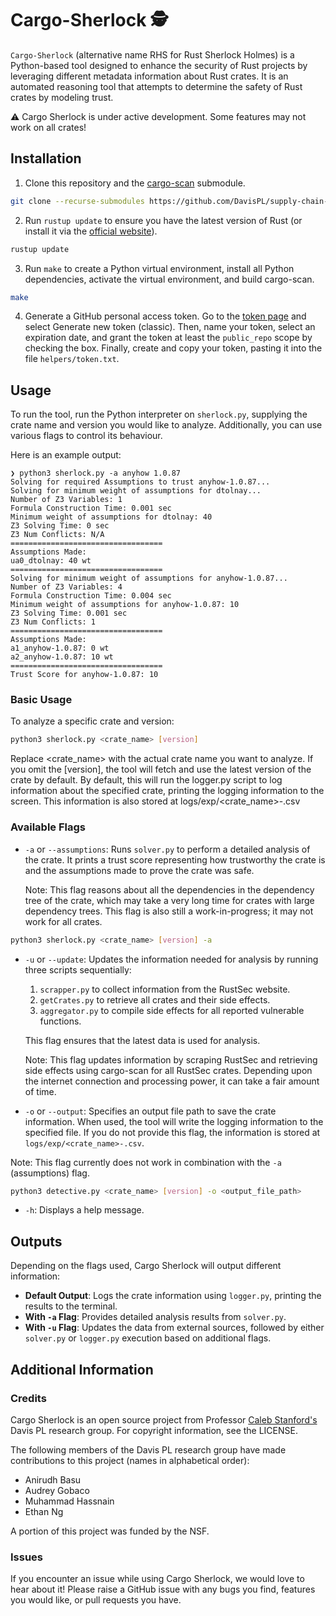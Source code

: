 # Cargo-Sherlock 🕵️
`Cargo-Sherlock` (alternative name RHS for Rust Sherlock Holmes) is a Python-based tool designed to enhance the security of Rust projects by leveraging different metadata information about Rust crates. It is an automated reasoning tool that attempts to determine the safety of Rust crates by modeling trust. 

⚠️ Cargo Sherlock is under active development. Some features may not work on all crates!

## Installation

1. Clone this repository and the [cargo-scan](https://github.com/PLSysSec/cargo-scan) submodule.
```Bash
git clone --recurse-submodules https://github.com/DavisPL/supply-chain-trust.git
```
2. Run `rustup update` to ensure you have the latest version of Rust (or install it via the [official website]((https://www.rust-lang.org/tools/install))).
```Bash
rustup update
```
3. Run `make` to create a Python virtual environment, install all Python dependencies, activate the virtual environment, and build cargo-scan.
```Bash
make
```
4. Generate a GitHub personal access token. Go to the [token page](https://github.com/settings/tokens/new) and select Generate new token (classic). Then, name your token, select an expiration date, and grant the token at least the `public_repo` scope by checking the box. Finally, create and copy your token, pasting it into the file `helpers/token.txt`.

## Usage
To run the tool, run the Python interpreter on `sherlock.py`, supplying the crate name and version you would like to analyze. Additionally, you can use various flags to control its behaviour. 

Here is an example output:
```
❯ python3 sherlock.py -a anyhow 1.0.87
Solving for required Assumptions to trust anyhow-1.0.87...
Solving for minimum weight of assumptions for dtolnay...
Number of Z3 Variables: 1
Formula Construction Time: 0.001 sec
Minimum weight of assumptions for dtolnay: 40
Z3 Solving Time: 0 sec
Z3 Num Conflicts: N/A
==================================
Assumptions Made:
ua0_dtolnay: 40 wt
==================================
Solving for minimum weight of assumptions for anyhow-1.0.87...
Number of Z3 Variables: 4
Formula Construction Time: 0.004 sec
Minimum weight of assumptions for anyhow-1.0.87: 10
Z3 Solving Time: 0.001 sec
Z3 Num Conflicts: 1
==================================
Assumptions Made:
a1_anyhow-1.0.87: 0 wt
a2_anyhow-1.0.87: 10 wt
==================================
Trust Score for anyhow-1.0.87: 10
```

### Basic Usage

To analyze a specific crate and version:

```bash
python3 sherlock.py <crate_name> [version]
```
Replace <crate_name> with the actual crate name you want to analyze. If you omit the [version], the tool will fetch and use the latest version of the crate by default. By default, this will run the logger.py script to log information about the specified crate, printing the logging information to the screen. This information is also stored at logs/exp/<crate_name>-<version>.csv

### Available Flags

- `-a` or `--assumptions`: Runs `solver.py` to perform a detailed analysis of the crate. It prints a trust score representing how trustworthy the crate is and the assumptions made to prove the crate was safe.
  
  Note: This flag reasons about all the dependencies in the dependency tree of the crate, which may take a very long time for crates with large dependency trees. This flag is also still a work-in-progress; it may not work for all crates.


```bash
python3 sherlock.py <crate_name> [version] -a
```

- `-u` or `--update`: Updates the information needed for analysis by running three scripts sequentially:
  1. `scrapper.py` to collect information from the RustSec website.
  2. `getCrates.py` to retrieve all crates and their side effects.
  3. `aggregator.py` to compile side effects for all reported vulnerable functions.
  
  This flag ensures that the latest data is used for analysis.
  
  Note: This flag updates information by scraping RustSec and retrieving side effects using cargo-scan for all RustSec crates. Depending upon the internet connection and processing power, it can take a fair amount of time.

- `-o` or `--output`: Specifies an output file path to save the crate information. When used, the tool will write the logging information to the specified file. If you do not provide this flag, the information is stored at `logs/exp/<crate_name>-.csv`.

Note: This flag currently does not work in combination with the `-a` (assumptions) flag. 

```bash
python3 detective.py <crate_name> [version] -o <output_file_path>
```

- `-h`: Displays a help message.

## Outputs

Depending on the flags used, Cargo Sherlock will output different information:
- **Default Output**: Logs the crate information using `logger.py`, printing the results to the terminal.
- **With `-a` Flag**: Provides detailed analysis results from `solver.py`.
- **With `-u` Flag**: Updates the data from external sources, followed by either `solver.py` or `logger.py` execution based on additional flags.

## Additional Information 

### Credits
Cargo Sherlock is an open source project from Professor [Caleb Stanford's](https://web.cs.ucdavis.edu/~cdstanford/) Davis PL research group. For copyright information, see the LICENSE.

The following members of the Davis PL research group have made contributions to this project (names in alphabetical order):
- Anirudh Basu
- Audrey Gobaco
- Muhammad Hassnain
- Ethan Ng

A portion of this project was funded by the NSF.

### Issues
If you encounter an issue while using Cargo Sherlock, we would love to hear about it! Please raise a GitHub issue with any bugs you find, features you would like, or pull requests you have.
